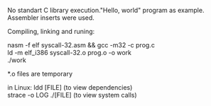 No standart C library execution."Hello, world" program as example. Assembler inserts were used.


Compiling, linking and runing:

nasm -f elf syscall-32.asm && gcc -m32 -c prog.c  
ld -m elf_i386 syscall-32.o prog.o -o work  
./work

*.o files are temporary  

in Linux:
ldd [FILE] (to view dependencies)  
strace -o LOG ./[FILE] (to view system calls)
